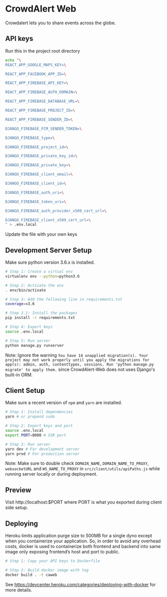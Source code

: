 # CrowdAlert Web

Crowdalert lets you to share events across the globe.

## API keys

Run this in the project root directory

```bash
echo "\
REACT_APP_GOOGLE_MAPS_KEY=\

REACT_APP_FACEBOOK_APP_ID=\

REACT_APP_FIREBASE_API_KEY=\

REACT_APP_FIREBASE_AUTH_DOMAIN=\

REACT_APP_FIREBASE_DATABASE_URL=\

REACT_APP_FIREBASE_PROJECT_ID=\

REACT_APP_FIREBASE_SENDER_ID=\

DJANGO_FIREBASE_FCM_SENDER_TOKEN=\

DJANGO_FIREBASE_type=\

DJANGO_FIREBASE_project_id=\

DJANGO_FIREBASE_private_key_id=\

DJANGO_FIREBASE_private_key=\

DJANGO_FIREBASE_client_email=\

DJANGO_FIREBASE_client_id=\

DJANGO_FIREBASE_auth_uri=\

DJANGO_FIREBASE_token_uri=\

DJANGO_FIREBASE_auth_provider_x509_cert_url=\

DJANGO_FIREBASE_client_x509_cert_url=\
" > .env.local
```

Update the file with your own keys

## Development Server Setup

Make sure python version 3.6.x is installed.

```bash
# Step 1: Create a virtual env
virtualenv env --python=python3.6

# Step 2: Activate the env
. env/bin/activate

# Step 3: Add the following line in requirements.txt
coverage==3.6

# Step 3.1: Install the packages
pip install -r requirements.txt

# Step 4: Export keys
source .env.local

# Step 5: Run server
python manage.py runserver

```
Note: Ignore the warning `You have 14 unapplied migration(s). Your project may not work properly until you apply the migrations for app(s): admin, auth, contenttypes, sessions. Run 'python manage.py migrate' to apply them.` since CrowdAlert-Web does not uses Django's built-in ORM.

## Client Setup

Make sure a recent version of `npm` and `yarn` are installed.

```bash
# Step 1: Install dependencies
yarn # or prepend sudo

# Step 2: Export keys and port
source .env.local
export PORT=8000 # SSR port

# Step 3: Run server
yarn dev # For development server
yarn prod # For production server

```
Note: Make sure to double check `DOMAIN_NAME`, `DOMAIN_NAME_TO_PROXY`, `websocketURL` and `WS_NAME_TO_PROXY` in `src/client/utils/apiPaths.js` while running server locally or during deployment.

## Preview

Visit http://localhost:$PORT where PORT is what you exported during client side setup.

## Deploying
Heroku limits application purge size to 500MB for a single dyno except when you containerize your application. So, in order to avoid any overhead costs, docker is used to containerize both frontend and backend into same image only exposing frontend’s host and port to public.

```bash
# Step 1: Copy your API keys to Dockerfile

# Step 2: Build docker image with tag
docker build . -t caweb
```

See https://devcenter.heroku.com/categories/deploying-with-docker for more details.
